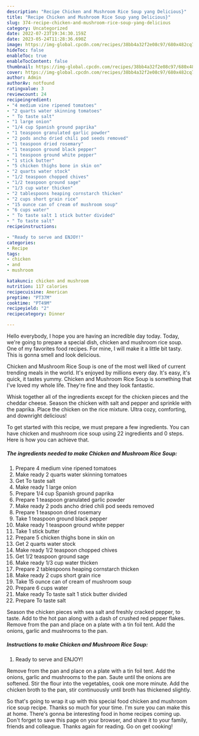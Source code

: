 ```yaml
---
description: "Recipe Chicken and Mushroom Rice Soup yang Delicious}"
title: "Recipe Chicken and Mushroom Rice Soup yang Delicious}"
slug: 374-recipe-chicken-and-mushroom-rice-soup-yang-delicious
category: Uncategorized
date: 2022-07-23T19:34:30.159Z
date: 2023-05-24T11:28:36.690Z
image: https://img-global.cpcdn.com/recipes/38bb4a32f2e08c97/680x482cq70/chicken-and-mushroom-rice-soup-recipe-main-photo.jpg
hideToc: false
enableToc: true
enableTocContent: false
thumbnail: https://img-global.cpcdn.com/recipes/38bb4a32f2e08c97/680x482cq70/chicken-and-mushroom-rice-soup-recipe-main-photo.jpg
cover: https://img-global.cpcdn.com/recipes/38bb4a32f2e08c97/680x482cq70/chicken-and-mushroom-rice-soup-recipe-main-photo.jpg
author: Admin
authorAv: notfound
ratingvalue: 3
reviewcount: 24
recipeingredient:
- "4 medium vine ripened tomatoes"
- "2 quarts water skinning tomatoes"
- " To taste salt"
- "1 large onion"
- "1/4 cup Spanish ground paprika"
- "1 teaspoon granulated garlic powder"
- "2 pods ancho dried chili pod seeds removed"
- "1 teaspoon dried rosemary"
- "1 teaspoon ground black pepper"
- "1 teaspoon ground white pepper"
- "1 stick butter"
- "5 chicken thighs bone in skin on"
- "2 quarts water stock"
- "1/2 teaspoon chopped chives"
- "1/2 teaspoon ground sage"
- "1/3 cup water thicken"
- "2 tablespoons heaping cornstarch thicken"
- "2 cups short grain rice"
- "15 ounce can of cream of mushroom soup"
- "6 cups water"
- " To taste salt 1 stick butter divided"
- " To taste salt"
recipeinstructions:

- "Ready to serve and ENJOY!"
categories:
- Recipe
tags:
- chicken
- and
- mushroom

katakunci: chicken and mushroom 
nutrition: 117 calories
recipecuisine: American
preptime: "PT37M"
cooktime: "PT49M"
recipeyield: "2"
recipecategory: Dinner

---
```



Hello everybody, I hope you are having an incredible day today. Today, we're going to prepare a special dish, chicken and mushroom rice soup. One of my favorites food recipes. For mine, I will make it a little bit tasty. This is gonna smell and look delicious.

Chicken and Mushroom Rice Soup is one of the most well liked of current trending meals in the world. It's enjoyed by millions every day. It's easy, it's quick, it tastes yummy. Chicken and Mushroom Rice Soup is something that I've loved my whole life. They're fine and they look fantastic.

Whisk together all of the ingredients except for the chicken pieces and the cheddar cheese. Season the chicken with salt and pepper and sprinkle with the paprika. Place the chicken on the rice mixture. Ultra cozy, comforting, and downright delicious!


To get started with this recipe, we must prepare a few ingredients. You can have chicken and mushroom rice soup using 22 ingredients and 0 steps. Here is how you can achieve that.

<!--inarticleads1-->

##### The ingredients needed to make Chicken and Mushroom Rice Soup:

1. Prepare 4 medium vine ripened tomatoes
1. Make ready 2 quarts water skinning tomatoes
1. Get  To taste salt
1. Make ready 1 large onion
1. Prepare 1/4 cup Spanish ground paprika
1. Prepare 1 teaspoon granulated garlic powder
1. Make ready 2 pods ancho dried chili pod seeds removed
1. Prepare 1 teaspoon dried rosemary
1. Take 1 teaspoon ground black pepper
1. Make ready 1 teaspoon ground white pepper
1. Take 1 stick butter
1. Prepare 5 chicken thighs bone in skin on
1. Get 2 quarts water stock
1. Make ready 1/2 teaspoon chopped chives
1. Get 1/2 teaspoon ground sage
1. Make ready 1/3 cup water thicken
1. Prepare 2 tablespoons heaping cornstarch thicken
1. Make ready 2 cups short grain rice
1. Take 15 ounce can of cream of mushroom soup
1. Prepare 6 cups water
1. Make ready  To taste salt 1 stick butter divided
1. Prepare  To taste salt


Season the chicken pieces with sea salt and freshly cracked pepper, to taste. Add to the hot pan along with a dash of crushed red pepper flakes. Remove from the pan and place on a plate with a tin foil tent. Add the onions, garlic and mushrooms to the pan. 

<!--inarticleads2-->

##### Instructions to make Chicken and Mushroom Rice Soup:


1. Ready to serve and ENJOY!

Remove from the pan and place on a plate with a tin foil tent. Add the onions, garlic and mushrooms to the pan. Saute until the onions are softened. Stir the flour into the vegetables, cook one more minute. Add the chicken broth to the pan, stir continuously until broth has thickened slightly. 

So that's going to wrap it up with this special food chicken and mushroom rice soup recipe. Thanks so much for your time. I'm sure you can make this at home. There's gonna be interesting food in home recipes coming up. Don't forget to save this page on your browser, and share it to your family, friends and colleague. Thanks again for reading. Go on get cooking!
